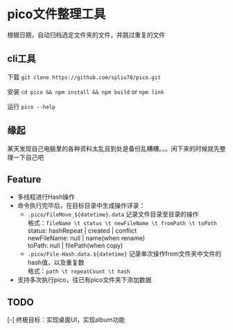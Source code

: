# pico文件整理工具

根据日期，自动归档选定文件夹的文件，并跳过重复的文件

## cli工具

下载
`git clone https://github.com/spliu78/pico.git`

安装
`cd pico && npm install && npm build` or `npm link`

运行
`pico --help`

## 缘起

某天发现自己电脑里的各种资料太乱且到处是备份乱糟糟。。。闲下来的时候就先整理一下自己吧

## Feature

- 多线程进行Hash操作
- 命令执行完毕后，在目标目录中生成操作详录：
  - `.pico/FileMove_${datetime}.data`
    记录文件目录至目录的操作  
    格式：`fileName \t status \t newFileName \t fromPath \t toPath`  
    status: hashRepeat | created | conflict  
    newFileName: null | name(when rename)  
    toPath: null | filePath(when copy)  
  - `.pico/File-Hash.data.${datetime}`
    记录单次操作from文件夹中文件的hash值，以及重复数  
    格式：`path \t repeatCount \t hash`
- 支持多次执行pico，往已有pico文件夹下添加数据  

## TODO

[-] 终极目标：实现桌面UI，实现album功能
